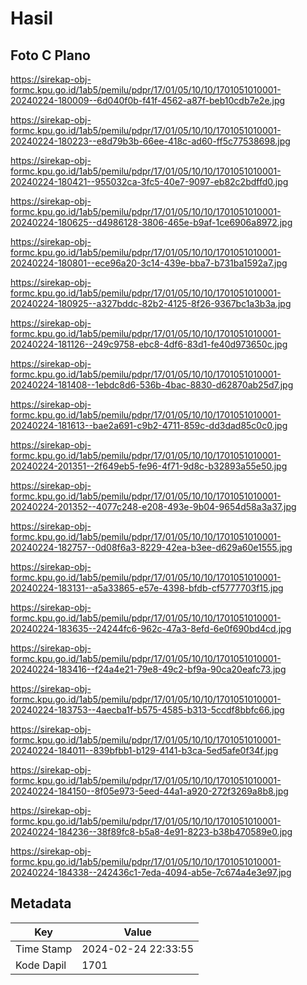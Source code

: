 # Hasil

## Foto C Plano

https://sirekap-obj-formc.kpu.go.id/1ab5/pemilu/pdpr/17/01/05/10/10/1701051010001-20240224-180009--6d040f0b-f41f-4562-a87f-beb10cdb7e2e.jpg

https://sirekap-obj-formc.kpu.go.id/1ab5/pemilu/pdpr/17/01/05/10/10/1701051010001-20240224-180223--e8d79b3b-66ee-418c-ad60-ff5c77538698.jpg

https://sirekap-obj-formc.kpu.go.id/1ab5/pemilu/pdpr/17/01/05/10/10/1701051010001-20240224-180421--955032ca-3fc5-40e7-9097-eb82c2bdffd0.jpg

https://sirekap-obj-formc.kpu.go.id/1ab5/pemilu/pdpr/17/01/05/10/10/1701051010001-20240224-180625--d4986128-3806-465e-b9af-1ce6906a8972.jpg

https://sirekap-obj-formc.kpu.go.id/1ab5/pemilu/pdpr/17/01/05/10/10/1701051010001-20240224-180801--ece96a20-3c14-439e-bba7-b731ba1592a7.jpg

https://sirekap-obj-formc.kpu.go.id/1ab5/pemilu/pdpr/17/01/05/10/10/1701051010001-20240224-180925--a327bddc-82b2-4125-8f26-9367bc1a3b3a.jpg

https://sirekap-obj-formc.kpu.go.id/1ab5/pemilu/pdpr/17/01/05/10/10/1701051010001-20240224-181126--249c9758-ebc8-4df6-83d1-fe40d973650c.jpg

https://sirekap-obj-formc.kpu.go.id/1ab5/pemilu/pdpr/17/01/05/10/10/1701051010001-20240224-181408--1ebdc8d6-536b-4bac-8830-d62870ab25d7.jpg

https://sirekap-obj-formc.kpu.go.id/1ab5/pemilu/pdpr/17/01/05/10/10/1701051010001-20240224-181613--bae2a691-c9b2-4711-859c-dd3dad85c0c0.jpg

https://sirekap-obj-formc.kpu.go.id/1ab5/pemilu/pdpr/17/01/05/10/10/1701051010001-20240224-201351--2f649eb5-fe96-4f71-9d8c-b32893a55e50.jpg

https://sirekap-obj-formc.kpu.go.id/1ab5/pemilu/pdpr/17/01/05/10/10/1701051010001-20240224-201352--4077c248-e208-493e-9b04-9654d58a3a37.jpg

https://sirekap-obj-formc.kpu.go.id/1ab5/pemilu/pdpr/17/01/05/10/10/1701051010001-20240224-182757--0d08f6a3-8229-42ea-b3ee-d629a60e1555.jpg

https://sirekap-obj-formc.kpu.go.id/1ab5/pemilu/pdpr/17/01/05/10/10/1701051010001-20240224-183131--a5a33865-e57e-4398-bfdb-cf5777703f15.jpg

https://sirekap-obj-formc.kpu.go.id/1ab5/pemilu/pdpr/17/01/05/10/10/1701051010001-20240224-183635--24244fc6-962c-47a3-8efd-6e0f690bd4cd.jpg

https://sirekap-obj-formc.kpu.go.id/1ab5/pemilu/pdpr/17/01/05/10/10/1701051010001-20240224-183416--f24a4e21-79e8-49c2-bf9a-90ca20eafc73.jpg

https://sirekap-obj-formc.kpu.go.id/1ab5/pemilu/pdpr/17/01/05/10/10/1701051010001-20240224-183753--4aecba1f-b575-4585-b313-5ccdf8bbfc66.jpg

https://sirekap-obj-formc.kpu.go.id/1ab5/pemilu/pdpr/17/01/05/10/10/1701051010001-20240224-184011--839bfbb1-b129-4141-b3ca-5ed5afe0f34f.jpg

https://sirekap-obj-formc.kpu.go.id/1ab5/pemilu/pdpr/17/01/05/10/10/1701051010001-20240224-184150--8f05e973-5eed-44a1-a920-272f3269a8b8.jpg

https://sirekap-obj-formc.kpu.go.id/1ab5/pemilu/pdpr/17/01/05/10/10/1701051010001-20240224-184236--38f89fc8-b5a8-4e91-8223-b38b470589e0.jpg

https://sirekap-obj-formc.kpu.go.id/1ab5/pemilu/pdpr/17/01/05/10/10/1701051010001-20240224-184338--242436c1-7eda-4094-ab5e-7c674a4e3e97.jpg


## Metadata

| Key        | Value               |
| ---------- | ------------------- |
| Time Stamp | 2024-02-24 22:33:55 |
| Kode Dapil | 1701                |



